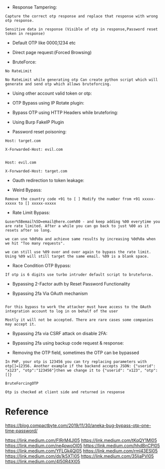 * Response Tampering:
```
Capture the correct otp response and replace that response with wrong otp response.

Sensitive data in response (Visible of otp in response,Password reset token in response)

```
* Default OTP like 0000,1234 etc

* Direct page request:(Forced Browsing)

* BruteForce:
```
No RateLimit

No RateLimit while generating otp Can create python script which will generate and send otp which allows bruteforcing. 

```
* Using other account valid token or otp:


* OTP Bypass using IP Rotate plugin:


* Bypass OTP using HTTP Headers while bruteforing:


* Using Burp FakeIP Plugin


* Password reset poisoning:
```
Host: target.com

X-Forwarded-Host: evil.com


Host: evil.com

X-Forwarded-Host: target.com
```

* Oauth redirection to token leakage:


* Weird Bypass:
```
Remove the country code +91 to [ ] Modify the number from +91 xxxxx-xxxxx to [] xxxxx-xxxxx
```

* Rate Limit Bypass:
```
&user%5Bemail%5D=email@here.com%00 - and keep adding %00 everytime you are rate limited. After a while you can go back to just %00 as it resets after so long.

we can use %0d%0a and achieve same results by increasing %0d%0a when we hit "Too many requests".

we can still use %09 over and over again to bypass the rate limit. Using %09 will still target the same email. %09 is a blank space.

```

* Race Condition OTP Bypass:
```
If otp is 6 digits use turbo intruder default script to bruteforce.

```

* Bypassing 2-Factor auth by Reset Password Functionality


* Bypassing 2fa Via OAuth mechanism
```

For this bypass to work the attacker must have access to the OAuth integration account to log in on behalf of the user

Mostly it will not be accepted. There are rare cases some companies may accept it.
```

* Bypassing 2fa via CSRF attack on disable 2FA:

* Bypassing 2fa using backup code request & response:

* Removing the OTP field, sometimes the OTP can be bypassed
```
In PHP, your otp is 123456 you can try replacing parameters with otp[]=12356. Another example if the backend accepts JSON: {"userid": "x123", "otp":"123456"}then we change it to {"userid": "x123", "otp":[]}

BruteForcingOTP

Otp is checked at client side and returned in response
```

# Reference

https://blog.compactbyte.com/2019/11/30/aneka-bug-bypass-otp-one-time-password/

https://link.medium.com/FIRrM4Jl05 https://link.medium.com/tKqQY1Ml05 https://link.medium.com/ne4pwoOl05 https://link.medium.com/hhdBnCPl05 https://link.medium.com/YFLGk4Ql05 https://link.medium.com/rml43ESl05 https://link.medium.com/ds1k5XTl05 https://link.medium.com/35IjaPVl05 https://link.medium.com/4l50R4Xl05
